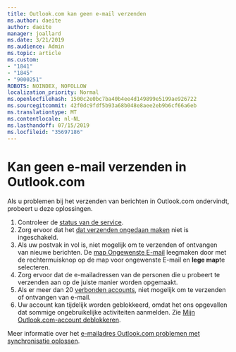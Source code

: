```yaml
---
title: Outlook.com kan geen e-mail verzenden
ms.author: daeite
author: daeite
manager: joallard
ms.date: 3/21/2019
ms.audience: Admin
ms.topic: article
ms.custom:
- "1841"
- "1845"
- "9000251"
ROBOTS: NOINDEX, NOFOLLOW
localization_priority: Normal
ms.openlocfilehash: 1500c2e0bc7ba40b4ee4d149899e5199ae926722
ms.sourcegitcommit: 42f0dc9fdf5b93a68b048e8aee2eb9b6cf66a6eb
ms.translationtype: MT
ms.contentlocale: nl-NL
ms.lasthandoff: 07/15/2019
ms.locfileid: "35697186"
---
```

# <a name="cant-send-email-in-outlookcom"></a>Kan geen e-mail verzenden in Outlook.com

Als u problemen bij het verzenden van berichten in Outlook.com ondervindt, probeert u deze oplossingen.

1. Controleer de [status van de service](https://go.microsoft.com/fwlink/p/?linkid=837482).
1. Zorg ervoor dat het [dat verzenden ongedaan maken](https://outlook.live.com/mail/options/mail/messageContent/undoSend) niet is ingeschakeld.
1. Als uw postvak in vol is, niet mogelijk om te verzenden of ontvangen van nieuwe berichten. De [map Ongewenste E-mail](https://outlook.live.com/mail/junkemail) leegmaken door met de rechtermuisknop op de map voor ongewenste E-mail en **lege map**te selecteren.
1. Zorg ervoor dat de e-mailadressen van de personen die u probeert te verzenden aan op de juiste manier worden opgemaakt.
1. Als er meer dan 20 [verbonden accounts](https://outlook.live.com/mail/options/mail/accounts/connected), niet mogelijk om te verzenden of ontvangen van e-mail.
1. Uw account kan tijdelijk worden geblokkeerd, omdat het ons opgevallen dat sommige ongebruikelijke activiteiten aanmelden. Zie [Mijn Outlook.com-account deblokkeren](https://support.office.com/article/f4ad2701-d166-4d8b-8a6a-9af2a1f8a4c4?wt.mc_id=Office_Outlook_com_Alchemy).

Meer informatie over het [e-mailadres Outlook.com problemen met synchronisatie oplossen](https://support.office.com/article/d39e3341-8d79-4bf1-b3c7-ded602233642?wt.mc_id=Office_Outlook_com_Alchemy).